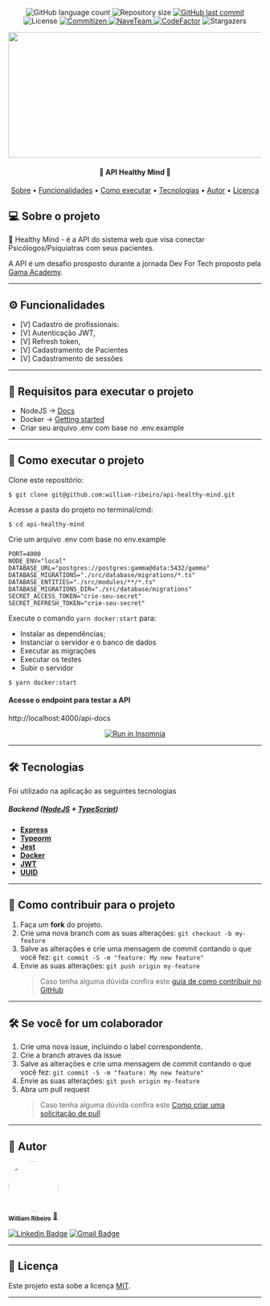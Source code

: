<p align="center">
  <img alt="GitHub language count" src="https://img.shields.io/github/languages/count/william-ribeiro/api-healthy-mind?color=%2304D361">
  <img alt="Repository size" src="https://img.shields.io/github/repo-size/william-ribeiro/api-healthy-mind">
  <a href="https://github.com/william-ribeiro/api-healthy-mind/commits/main">
    <img alt="GitHub last commit" src="https://img.shields.io/github/last-commit/william-ribeiro/api-healthy-mind">
  </a>    
   <img alt="License" src="https://img.shields.io/badge/license-MIT-brightgreen">
  <a href="http://commitizen.github.io/cz-cli/">
    <img alt="Commitizen" src="https://img.shields.io/badge/commitizen-friendly-brightgreen.svg"> 
    </a>
  <a href="https://www.gama.academy/gama-station">
    <img alt="NaveTeam" src="https://img.shields.io/badge/Gama-Academy-%237159c1?style=flat&logo=ghost">
    </a>    
  <a href="https://github.com/william-ribeiro/api-healthy-mind/stargazers">
  <a href="https://www.codefactor.io/repository/github/william-ribeiro/api-healthy-mind"><img src="https://www.codefactor.io/repository/github/william-ribeiro/api-healthy-mind/badge" alt="CodeFactor" /></a>
    <img alt="Stargazers" src="https://img.shields.io/github/stars/william-ribeiro/api-healthy-mind?style=social">
  </a>
    
  <div align="center" style="margin-bottom: 20px;">
<img src="https://e3ba6e8732e83984.cdn.gocache.net/uploads/image/file/2538167/large_1921aa6c4ada2058f41bf79d80b1e22c.png" alt="" width="700" height="250"/>
</div>

</p>

<h4 align="center"> 
	🚧  API Healthy Mind 🚧
</h4>

<p align="center">
 <a href="#-sobre-o-projeto">Sobre</a> •
 <a href="#-funcionalidades">Funcionalidades</a> • 
 <a href="#-como-executar-o-projeto">Como executar</a> • 
 <a href="#-tecnologias">Tecnologias</a> •  
 <a href="#-autor">Autor</a> • 
 <a href="#user-content--licença">Licença</a>
</p>

## 💻 Sobre o projeto

🚀 Healthy Mind - é a API do sistema web que visa conectar Psicólogos/Psiquiatras com seus pacientes.

A API é um desafio prosposto durante a jornada Dev For Tech proposto pela [Gama Academy](https://www.gama.academy/).

---

## ⚙️ Funcionalidades

- [V] Cadastro de profissionais:
- [V] Autenticação JWT,
- [V] Refresh token,
- [V] Cadastramento de Pacientes
- [V] Cadastramento de sessões

---

## 🚧 Requisitos para executar o projeto

- NodeJS -> [Docs](https://nodejs.org/en/docs/)
- Docker -> [Getting started](https://docs.docker.com/get-started/)
- Criar seu arquivo .env com base no .env.example

---

## 🚀 Como executar o projeto

Clone este repositório:

```console
$ git clone git@github.com:william-ribeiro/api-healthy-mind.git
```

Acesse a pasta do projeto no terminal/cmd:

```console
$ cd api-healthy-mind
```

Crie um arquivo .env com base no env.example

```console
PORT=4000
NODE_ENV="local"
DATABASE_URL="postgres://postgres:gamma@data:5432/gamma"
DATABASE_MIGRATIONS="./src/database/migrations/*.ts"
DATABASE_ENTITIES="./src/modules/**/*.ts"
DATABASE_MIGRATIONS_DIR="./src/database/migrations"
SECRET_ACCESS_TOKEN="crie-seu-secret"
SECRET_REFRESH_TOKEN="crie-seu-secret"
```

Execute o comando `yarn docker:start` para:

- Instalar as dependências;
- Instanciar o servidor e o banco de dados
- Executar as migrações
- Executar os testes
- Subir o servidor

```console
$ yarn docker:start
```

#### Acesse o endpoint para testar a API

http://localhost:4000/api-docs

<p align="center">
  <a href="https://github.com/william-ribeiro/api-healthy-mind/blob/develop/Insomnia_api_collection.yaml" target="_blank"><img src="https://insomnia.rest/images/run.svg" alt="Run in Insomnia"></a>
</p>

---

## 🛠 Tecnologias

Foi utilizado na aplicação as seguintes tecnologias

##### [](https://github.com/william-ribeiro/api-healthy-mind#backend-nodejs--typescript)**Backend** ([NodeJS](https://nodejs.org/en/) + [TypeScript](https://www.typescriptlang.org/))

- **[Express](https://expressjs.com/)**
- **[Typeorm](https://typeorm.io/#/)**
- **[Jest](https://jestjs.io/pt-BR/)**
- **[Docker](v)**
- **[JWT](https://jwt.io/)**
- **[UUID](https://www.uuidgenerator.net/)**

---

## 💪 Como contribuir para o projeto

1. Faça um **fork** do projeto.
2. Crie uma nova branch com as suas alterações: `git checkout -b my-feature`
3. Salve as alterações e crie uma mensagem de commit contando o que você fez: `git commit -S -m "feature: My new feature"`
4. Envie as suas alterações: `git push origin my-feature`
   > Caso tenha alguma dúvida confira este [guia de como contribuir no GitHub](https://docs.github.com/pt/get-started/quickstart/contributing-to-projects)

---

## 🛠 Se você for um colaborador

1. Crie uma nova issue, incluindo o label correspondente.
2. Crie a branch atraves da issue
3. Salve as alterações e crie uma mensagem de commit contando o que você fez: `git commit -S -m "feature: My new feature"`
4. Envie as suas alterações: `git push origin my-feature`
5. Abra um pull request
   > Caso tenha alguma dúvida confira este [Como criar uma solicitação de pull](https://docs.github.com/pt/pull-requests/collaborating-with-pull-requests/proposing-changes-to-your-work-with-pull-requests/creating-a-pull-request)

---

## 🦸 Autor

<a href="https://github.com/william-ribeiro/">
 <img style="border-radius: 50%;" src="https://avatars.githubusercontent.com/u/60985185?s=460&u=389f6878e2b972d3f66348a698c7ecfbbb245582&v=4" width="100px;" alt=""/>
 <br />
 <sub><b>William Ribeiro</b></sub></a> <a href="https://blog.rocketseat.com.br/author/thiago/" title="AlunoRocketseat">🚀</a>
 <br />

[![Linkedin Badge](https://img.shields.io/badge/-William-blue?style=flat-square&logo=Linkedin&logoColor=white&link=https://www.linkedin.com/in/william-ribeiro-0b5ab911a/)](https://www.linkedin.com/in/william-ribeiro-0b5ab911a/)
[![Gmail Badge](https://img.shields.io/badge/-sbrdigital15@gmail.com-c14438?style=flat-square&logo=Gmail&logoColor=white&link=mailto:sbrdigital15@gmail.com)](mailto:sbrdigital15@gmail.com)

---

## 📝 Licença

Este projeto esta sobe a licença [MIT](./LICENSE).

---
